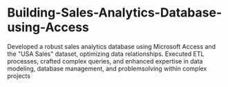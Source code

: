 # Building-Sales-Analytics-Database-using-Access

Developed a robust sales analytics database using Microsoft Access and the "USA Sales" dataset, optimizing data relationships.
Executed ETL processes, crafted complex queries, and enhanced expertise in data modeling, database management, and problemsolving within complex projects
